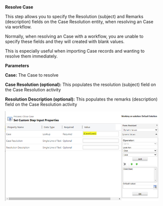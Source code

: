 
**Resolve Case**

This step allows you to specify the Resolution (subject) and Remarks (description) fields on the Case Resolution entity, when resolving an Case via workflow.

Normally, when resolving an Case with a workflow, you are unable to specify these fields and they will created with blank values.

This is especially useful when importing Case records and wanting to resolve them immediately.

**Parameters** 

**Case:** The Case to resolve

**Case Resolution (optional):** This populates the resolution (subject) field on the Case Resolution activity 

**Resolution Description (optional):** This populates the remarks (description) field on the Case Resolution activity 

![](ResolveCaseParameters.png)